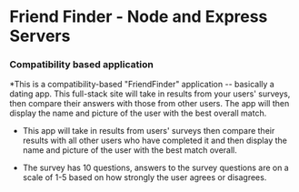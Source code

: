 # Friend Finder - Node and Express Servers

### Compatibility based application

*This is a compatibility-based "FriendFinder" application -- basically a dating app. This full-stack site will take in results from your users' surveys, then compare their answers with those from other users. The app will then display the name and picture of the user with the best overall match.

* This app will take in results from users' surveys then compare their results with all other users who have completed it and then display the name and picture of the user with the best match overall.

* The survey has 10 questions, answers to the survey questions are on a scale of 1-5 based on how strongly the user agrees or disagrees.
